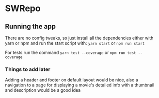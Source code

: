 # SWRepo

## Running the app

  There are no config tweaks, so just install all the dependencies either with yarn or npm and run the start script with:
  `yarn start` or `npm run start`
  
  For tests run the command `yarn test --coverage` or `npm run test --coverage`
  
### Things to add later

  Adding a header and footer on default layout would be nice, also a navigation to a page for displaying a movie's detailed info with a thumbnail and description would be a good idea
